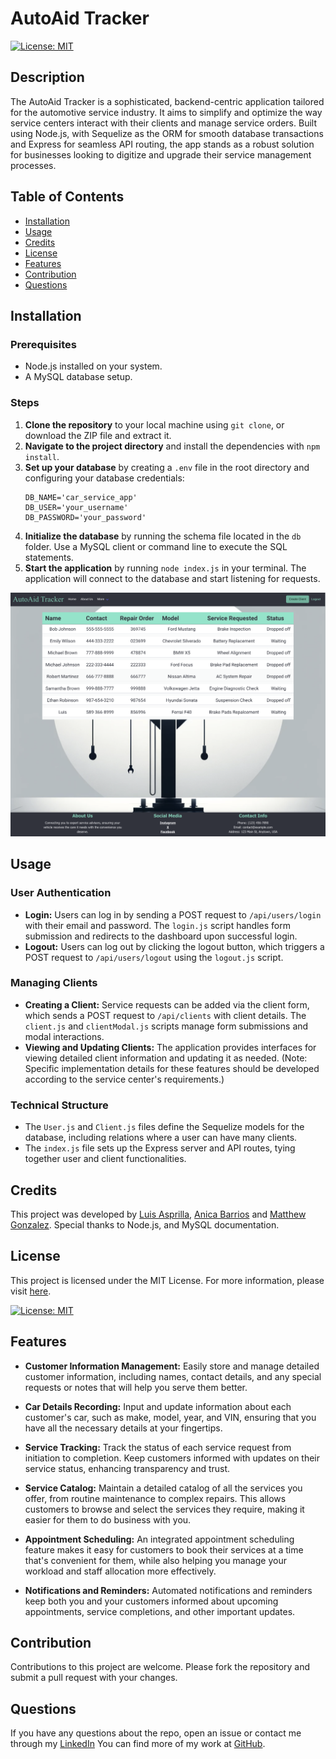 # AutoAid Tracker

[![License: MIT](https://img.shields.io/badge/License-MIT-yellow.svg)](https://opensource.org/licenses/MIT)

## Description

The AutoAid Tracker is a sophisticated, backend-centric application tailored for the automotive service industry. It aims to simplify and optimize the way service centers interact with their clients and manage service orders. Built using Node.js, with Sequelize as the ORM for smooth database transactions and Express for seamless API routing, the app stands as a robust solution for businesses looking to digitize and upgrade their service management processes.


## Table of Contents

- [Installation](#installation)
- [Usage](#usage)
- [Credits](#credits)
- [License](#license)
- [Features](#features)
- [Contribution](#contribution)
- [Questions](#questions)



## Installation

### Prerequisites
- Node.js installed on your system.
- A MySQL database setup.

### Steps
1. **Clone the repository** to your local machine using `git clone`, or download the ZIP file and extract it.
2. **Navigate to the project directory** and install the dependencies with `npm install`.
3. **Set up your database** by creating a `.env` file in the root directory and configuring your database credentials:
    ```
    DB_NAME='car_service_app'
    DB_USER='your_username'
    DB_PASSWORD='your_password'
    ```
4. **Initialize the database** by running the schema file located in the `db` folder. Use a MySQL client or command line to execute the SQL statements.
5. **Start the application** by running `node index.js` in your terminal. The application will connect to the database and start listening for requests.

![Screenshot](/public/assets/Screenshot.png)

## Usage

### User Authentication
- **Login:** Users can log in by sending a POST request to `/api/users/login` with their email and password. The `login.js` script handles form submission and redirects to the dashboard upon successful login.
- **Logout:** Users can log out by clicking the logout button, which triggers a POST request to `/api/users/logout` using the `logout.js` script.

### Managing Clients
- **Creating a Client:** Service requests can be added via the client form, which sends a POST request to `/api/clients` with client details. The `client.js` and `clientModal.js` scripts manage form submissions and modal interactions.
- **Viewing and Updating Clients:** The application provides interfaces for viewing detailed client information and updating it as needed. (Note: Specific implementation details for these features should be developed according to the service center's requirements.)

### Technical Structure
- The `User.js` and `Client.js` files define the Sequelize models for the database, including relations where a user can have many clients.
- The `index.js` file sets up the Express server and API routes, tying together user and client functionalities.

## Credits

This project was developed by [Luis Asprilla](https://www.linkedin.com/in/andersonasprilla/), [Anica Barrios](https://www.linkedin.com/in/anica-barrios-b104062ab/) and [Matthew Gonzalez](https://www.linkedin.com/in/matthew-gonzalez-a1b6a7280/?trk=public-profile-join-page). Special thanks to Node.js, and MySQL documentation.

## License
This project is licensed under the MIT License. For more information, please visit [here](https://opensource.org/licenses/MIT).

[![License: MIT](https://img.shields.io/badge/License-MIT-yellow.svg)](https://opensource.org/licenses/MIT)
 
## Features

- **Customer Information Management:** Easily store and manage detailed customer information, including names, contact details, and any special requests or notes that will help you serve them better.
  
- **Car Details Recording:** Input and update information about each customer's car, such as make, model, year, and VIN, ensuring that you have all the necessary details at your fingertips.
  
- **Service Tracking:** Track the status of each service request from initiation to completion. Keep customers informed with updates on their service status, enhancing transparency and trust.
  
- **Service Catalog:** Maintain a detailed catalog of all the services you offer, from routine maintenance to complex repairs. This allows customers to browse and select the services they require, making it easier for them to do business with you.
  
- **Appointment Scheduling:** An integrated appointment scheduling feature makes it easy for customers to book their services at a time that's convenient for them, while also helping you manage your workload and staff allocation more effectively.
  
- **Notifications and Reminders:** Automated notifications and reminders keep both you and your customers informed about upcoming appointments, service completions, and other important updates.

## Contribution

Contributions to this project are welcome. Please fork the repository and submit a pull request with your changes.

## Questions

If you have any questions about the repo, open an issue or contact me through my [LinkedIn](https://www.linkedin.com/in/andersonasprilla/) You can find more of my work at [GitHub](https://github.com/andersonasprilla).




